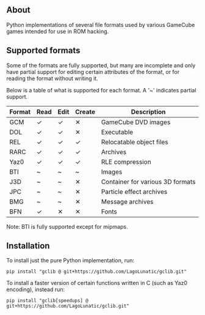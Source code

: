 
## About

Python implementations of several file formats used by various GameCube games intended for use in ROM hacking.

## Supported formats

Some of the formats are fully supported, but many are incomplete and only have partial support for editing certain attributes of the format, or for reading the format without writing it.

Below is a table of what is supported for each format. A '~' indicates partial support.

| Format | Read | Edit| Create | Description |
| ---    | --- | --- | --- | --- |
| GCM    | ✓ | ✓ | ✕ | GameCube DVD images |
| DOL    | ✓ | ✓ | ✕ | Executable |
| REL    | ✓ | ✓ | ✓ | Relocatable object files |
| RARC   | ✓ | ✓ | ✓ | Archives |
| Yaz0   | ✓ | ✓ | ✓ | RLE compression |
| BTI    | ~ | ~ | ~ | Images |
| J3D    | ~ | ~ | ✕ | Container for various 3D formats |
| JPC    | ~ | ~ | ✕ | Particle effect archives |
| BMG    | ~ | ~ | ✕ | Message archives |
| BFN    | ✓ | ✕ | ✕ | Fonts |

Note: BTI is fully supported except for mipmaps.

## Installation

To install just the pure Python implementation, run:

`pip install "gclib @ git+https://github.com/LagoLunatic/gclib.git"`

To install a faster version of certain functions written in C (such as Yaz0 encoding), instead run:

`pip install "gclib[speedups] @ git+https://github.com/LagoLunatic/gclib.git"`
